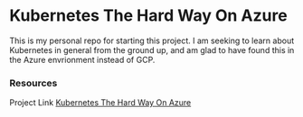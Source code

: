 # Kubernetes The Hard Way On Azure

This is my personal repo for starting this project. I am seeking to learn about Kubernetes in general from the ground up, and am glad to have found this in the Azure envrionment instead of GCP.




### Resources

Project Link
[Kubernetes The Hard Way On Azure](https://github.com/ivanfioravanti/kubernetes-the-hard-way-on-azure)